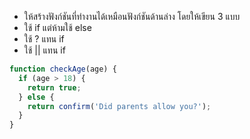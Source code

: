 - ให้สร้างฟังก์ชันที่ทำงานได้เหมือนฟังก์ชันด้านล่าง โดยให้เขียน 3 แบบ
- ใช้ if แต่ห้ามใช้ else
- ใช้ ? แทน if
- ใช้ || แทน if

```js
function checkAge(age) {
  if (age > 18) {
    return true;
  } else {
    return confirm('Did parents allow you?');
  }
}
```

